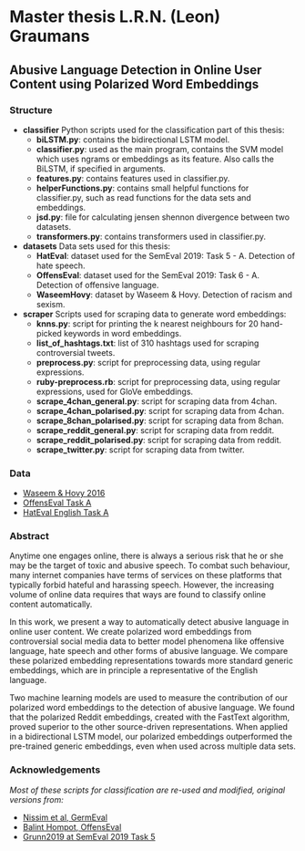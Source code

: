 # Master thesis L.R.N. (Leon) Graumans
## Abusive Language Detection in Online User Content using Polarized Word Embeddings

### Structure
- **classifier** Python scripts used for the classification part of this thesis:
	- **biLSTM.py**: contains the bidirectional LSTM model.
	- **classifier.py**: used as the main program, contains the SVM model which uses ngrams or embeddings as its feature. Also calls the BiLSTM, if specified in arguments.
	- **features.py**: contains features used in classifier.py.
	- **helperFunctions.py**: contains small helpful functions for classifier.py, such as read functions for the data sets and embeddings.
	- **jsd.py**: file for calculating jensen shennon divergence between two datasets.
	- **transformers.py**: contains transformers used in classifier.py.
- **datasets** Data sets used for this thesis:
	- **HatEval**: dataset used for the SemEval 2019: Task 5 - A. Detection of hate speech.
	- **OffensEval**: dataset used for the SemEval 2019: Task 6 - A. Detection of offensive language.
	- **WaseemHovy**: dataset by Waseem & Hovy. Detection of racism and sexism.
- **scraper** Scripts used for scraping data to generate word embeddings:
	- **knns.py**: script for printing the k nearest neighbours for 20 hand-picked keywords in word embeddings.
	- **list_of_hashtags.txt**: list of 310 hashtags used for scraping controversial tweets.
	- **preprocess.py**: script for preprocessing data, using regular expressions.
	- **ruby-preprocess.rb**: script for preprocessing data, using regular expressions, used for GloVe embeddings.
	- **scrape_4chan_general.py**: script for scraping data from 4chan.
	- **scrape_4chan_polarised.py**: script for scraping data from 4chan.
	- **scrape_8chan_polarised.py**: script for scraping data from 8chan.
	- **scrape_reddit_general.py**: script for scraping data from reddit.
	- **scrape_reddit_polarised.py**: script for scraping data from reddit.
	- **scrape_twitter.py**: script for scraping data from twitter.

### Data
- [Waseem & Hovy 2016](https://github.com/ZeerakW/hatespeech)
- [OffensEval Task A](https://competitions.codalab.org/competitions/20011)
- [HatEval English Task A](https://competitions.codalab.org/competitions/19935)

### Abstract
Anytime one engages online, there is always a serious risk that he or she may be the target of toxic and abusive speech. To combat such behaviour, many internet companies have terms of services on these platforms that typically forbid hateful and harassing speech. However, the increasing volume of online data requires that ways are found to classify online content automatically. 

In this work, we present a way to automatically detect abusive language in online user content. We create polarized word embeddings from controversial social media data to better model phenomena like offensive language, hate speech and other forms of abusive language. We compare these polarized embedding representations towards more standard generic embeddings, which are in principle a representative of the English language.

Two machine learning models are used to measure the contribution of our polarized word embeddings to the detection of abusive language. We found that the polarized Reddit embeddings, created with the FastText algorithm, proved superior to the other source-driven representations. When applied in a bidirectional LSTM model, our polarized embeddings outperformed the pre-trained generic embeddings, even when used across multiple data sets.

### Acknowledgements
*Most of these scripts for classification are re-used and modified, original versions from:*

- [Nissim et al, GermEval](https://github.com/malvinanissim/germeval-rug)
- [Balint Hompot, OffensEval](https://github.com/BalintHompot/RUG_Offenseval)
- [Grunn2019 at SemEval 2019 Task 5](https://bitbucket.org/grunn2018/sharedhate_repo)

